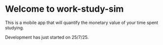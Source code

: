 # Welcome to work-study-sim

This is a mobile app that will quantify the monetary value of your time spent studying.

Development has just started on 25/7/25.
